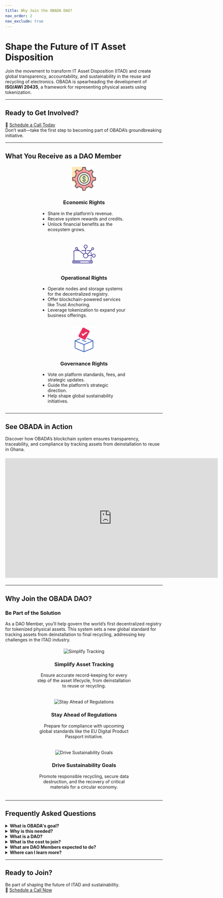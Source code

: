 ```yaml
---
title: Why Join the OBADA DAO?
nav_order: 2
nav_exclude: true
---
```


# **Shape the Future of IT Asset Disposition**

Join the movement to transform IT Asset Disposition (ITAD) and create global transparency, accountability, and sustainability in the reuse and recycling of electronics. OBADA is spearheading the development of **ISO/AWI 20435**, a framework for representing physical assets using tokenization.

---

## **Ready to Get Involved?**

📅 [Schedule a Call Today](https://calendar.app.google/81DC9HAdBcm6CCtS8)  
Don’t wait—take the first step to becoming part of OBADA’s groundbreaking initiative.

---

## **What You Receive as a DAO Member**

<div style="display: flex; justify-content: space-around; flex-wrap: wrap; gap: 20px; margin: 20px 0;">

<div style="text-align: center; max-width: 280px;">
<img src="/assets/images/economic.png" alt="Economic Rights" width="80" height="80">
<h3>Economic Rights</h3>
<ul style="text-align: left; margin: 10px auto;">
  <li>Share in the platform’s revenue.</li>
  <li>Receive system rewards and credits.</li>
  <li>Unlock financial benefits as the ecosystem grows.</li>
</ul>
</div>

<div style="text-align: center; max-width: 280px;">
<img src="/assets/images/operational.png" alt="Operational Rights" width="80" height="80">
<h3>Operational Rights</h3>
<ul style="text-align: left; margin: 10px auto;">
  <li>Operate nodes and storage systems for the decentralized registry.</li>
  <li>Offer blockchain-powered services like Trust Anchoring.</li>
  <li>Leverage tokenization to expand your business offerings.</li>
</ul>
</div>

<div style="text-align: center; max-width: 280px;">
<img src="/assets/images/governance.png" alt="Governance Rights" width="80" height="80">
<h3>Governance Rights</h3>
<ul style="text-align: left; margin: 10px auto;">
  <li>Vote on platform standards, fees, and strategic updates.</li>
  <li>Guide the platform’s strategic direction.</li>
  <li>Help shape global sustainability initiatives.</li>
</ul>
</div>

</div>

---

## **See OBADA in Action**

Discover how OBADA’s blockchain system ensures transparency, traceability, and compliance by tracking assets from deinstallation to reuse in Ghana.

<div style="align-content:center; margin: 20px 0;">
<iframe width="680" height="382" src="https://www.youtube.com/embed/NHYf5NHNor4" title="OBADA Demo Video" frameborder="0" allow="accelerometer; autoplay; clipboard-write; encrypted-media; gyroscope; picture-in-picture; web-share" allowfullscreen></iframe>
</div>

---

## **Why Join the OBADA DAO?**

### **Be Part of the Solution**
As a DAO Member, you’ll help govern the world’s first decentralized registry for tokenized physical assets. This system sets a new global standard for tracking assets from deinstallation to final recycling, addressing key challenges in the ITAD industry.

<div style="display: flex; justify-content: space-around; flex-wrap: wrap; gap: 20px; margin: 20px 0;">

<div style="text-align: center; max-width: 300px;">
<img src="/assets/images/simplify-tracking.svg" alt="Simplify Tracking" width="80" height="80">
<h3>Simplify Asset Tracking</h3>
<p>Ensure accurate record-keeping for every step of the asset lifecycle, from deinstallation to reuse or recycling.</p>
</div>

<div style="text-align: center; max-width: 300px;">
<img src="/assets/images/regulations.svg" alt="Stay Ahead of Regulations" width="80" height="80">
<h3>Stay Ahead of Regulations</h3>
<p>Prepare for compliance with upcoming global standards like the EU Digital Product Passport initiative.</p>
</div>

<div style="text-align: center; max-width: 300px;">
<img src="/assets/images/sustainability.svg" alt="Drive Sustainability Goals" width="80" height="80">
<h3>Drive Sustainability Goals</h3>
<p>Promote responsible recycling, secure data destruction, and the recovery of critical materials for a circular economy.</p>
</div>

</div>

---

## **Frequently Asked Questions**

<details>
  <summary><strong>What is OBADA's goal?</strong></summary>
  <div>
    OBADA is creating a blockchain-powered registry to securely track physical assets throughout their lifecycle. This system facilitates reuse, recycling, and responsible end-of-life management of IT equipment.
  </div>
</details>

<details>
  <summary><strong>Why is this needed?</strong></summary>
  <div>
    OBADA addresses key challenges in ITAD, including:  
    - Poor tracking and siloed data on electronic devices.  
    - Low recycling rates and improper disposal.  
    - Chain-of-custody issues leading to fraud.  
    - Environmental damage caused by e-waste.  
    Our decentralized system ensures accountability, compliance, and sustainability.
  </div>
</details>

<details>
  <summary><strong>What is a DAO?</strong></summary>
  <div>
    A Decentralized Autonomous Organization (DAO) allows members to govern collaboratively, with no central authority. OBADA’s DAO members drive decisions on standards, updates, fees, and rewards.
  </div>
</details>

<details>
  <summary><strong>What is the cost to join?</strong></summary>
  <div>
    DAO membership seats are priced at a one-time fee of $6,515, plus a $15 bank charge. Pricing and included benefits may adjust after every 10 seats are filled.
  </div>
</details>

<details>
  <summary><strong>What are DAO Members expected to do?</strong></summary>
  <div>
    DAO members vote on platform updates, operate blockchain nodes (or ensure one is operated on their behalf), and actively advocate for system adoption.
  </div>
</details>

<details>
  <summary><strong>Where can I learn more?</strong></summary>
  <div>
    Please <a href="mailto:adam@obada.io">contact Adam Cirrone</a> to schedule a call and discuss your questions.
  </div>
</details>

---

## **Ready to Join?**

Be part of shaping the future of ITAD and sustainability.  
📅 [Schedule a Call Now](https://calendar.app.google/81DC9HAdBcm6CCtS8)
